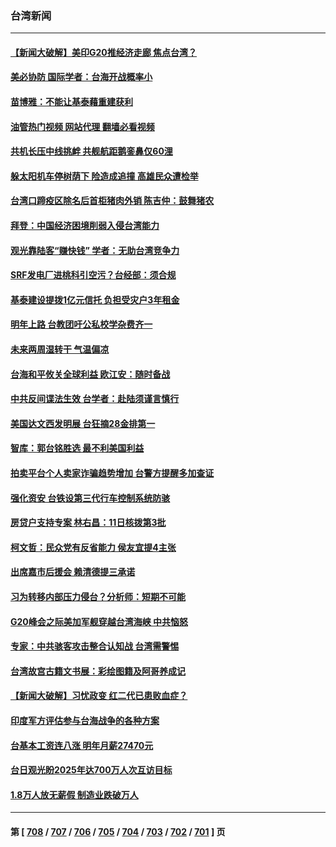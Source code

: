 ### 台湾新闻
---
#### [【新闻大破解】美印G20推经济走廊 焦点台湾？](../../pages/ncid1349361/n14071644.md?09120845) 
#### [美必协防 国际学者：台海开战概率小](../../pages/ncid1349361/n14071548.md?09120845) 
#### [苗博雅：不能让基泰藉重建获利](../../pages/ncid1349361/n14071588.md?09120845) 
#### [油管热门视频 网站代理 翻墙必看视频](http://138.2.39.72:81/youtube.html?epic-marker?09120845)
#### [共机长压中线挑衅 共舰航距鹅銮鼻仅60浬](../../pages/ncid1349361/n14071551.md?09120845) 
#### [躲太阳机车停树荫下 险造成追撞 高雄民众遭检举](../../pages/ncid1349361/n14071399.md?09120845) 
#### [台湾口蹄疫区除名后首柜猪肉外销 陈吉仲：鼓舞猪农](../../pages/ncid1349361/n14071366.md?09120845) 
#### [拜登：中国经济困境削弱入侵台湾能力](../../pages/ncid1349361/n14070971.md?09120845) 
#### [观光靠陆客“赚快钱”  学者：无助台湾竞争力](../../pages/ncid1349361/n14070869.md?09120845) 
#### [SRF发电厂进桃科引空污？台经部：须合规](../../pages/ncid1349361/n14070900.md?09120845) 
#### [基泰建设提拨1亿元信托 负担受灾户3年租金](../../pages/ncid1349361/n14070901.md?09120845) 
#### [明年上路 台教团吁公私校学杂费齐一](../../pages/ncid1349361/n14070905.md?09120845) 
#### [未来两周湿转干 气温偏凉](../../pages/ncid1349361/n14070868.md?09120845) 
#### [台海和平攸关全球利益 欧江安：随时备战](../../pages/ncid1349361/n14070843.md?09120845) 
#### [中共反间谍法生效 台学者：赴陆须谨言慎行](../../pages/ncid1349361/n14070850.md?09120845) 
#### [美国达文西发明展 台狂摘28金排第一](../../pages/ncid1349361/n14070841.md?09120845) 
#### [智库：郭台铭胜选 最不利美国利益](../../pages/ncid1349361/n14070839.md?09120845) 
#### [拍卖平台个人卖家诈骗趋势增加 台警方提醒多加查证](../../pages/ncid1349361/n14070844.md?09120845) 
#### [强化资安 台铁设第三代行车控制系统防骇](../../pages/ncid1349361/n14070845.md?09120845) 
#### [房贷户支持专案 林右昌：11日核拨第3批](../../pages/ncid1349361/n14070846.md?09120845) 
#### [柯文哲：民众党有反省能力 侯友宜提4主张](../../pages/ncid1349361/n14070828.md?09120845) 
#### [出席嘉市后援会 赖清德提三承诺](../../pages/ncid1349361/n14070827.md?09120845) 
#### [习为转移内部压力侵台？分析师：短期不可能](../../pages/ncid1349361/n14070593.md?09120845) 
#### [G20峰会之际美加军舰穿越台湾海峡 中共恼怒](../../pages/ncid1349361/n14070587.md?09120845) 
#### [专家：中共骇客攻击整合认知战 台湾需警惕](../../pages/ncid1349361/n14070328.md?09120845) 
#### [台湾故宫古籍文书展：彩绘图籍及阿哥养成记](../../pages/ncid1349361/n14070097.md?09120845) 
#### [【新闻大破解】习忧政变 红二代已患败血症？](../../pages/ncid1349361/n14069780.md?09120845) 
#### [印度军方评估参与台海战争的各种方案](../../pages/ncid1349361/n14069809.md?09120845) 
#### [台基本工资连八涨 明年月薪27470元](../../pages/ncid1349361/n14069719.md?09120845) 
#### [台日观光盼2025年达700万人次互访目标](../../pages/ncid1349361/n14069736.md?09120845) 
#### [1.8万人放无薪假 制造业跌破万人](../../pages/ncid1349361/n14069738.md?09120845) 

---
#### 第 [ [708](./708.md?09120845) / [707](./707.md?09120845) / [706](./706.md?09120845) / [705](./705.md?09120845) / [704](./704.md?09120845) / [703](./703.md?09120845) / [702](./702.md?09120845) / [701](./701.md?09120845) ] 页
